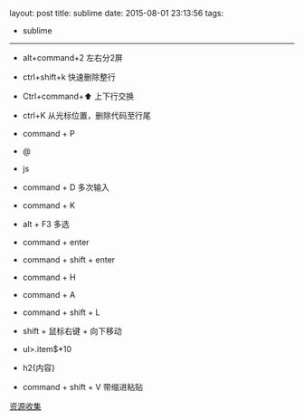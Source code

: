 layout: post
title: sublime
date: 2015-08-01 23:13:56
tags:
- sublime
---
* alt+command+2  左右分2屏
* ctrl+shift+k 快速删除整行
* Ctrl+command+⬆️	上下行交换
* ctrl+K 		从光标位置，删除代码至行尾
* command + P 
* @
* js

* command + D  多次输入
* command + K
* alt + F3  多选

* command + enter
* command + shift + enter

* command + H

* command + A
* command + shift + L

* shift + 鼠标右键 + 向下移动

* ul>.item$*10
* h2{内容}

* command + shift + V  带缩进粘贴


[资源收集](http://www.jianshu.com/p/3cb5c6f2421c "玩转Sublime")